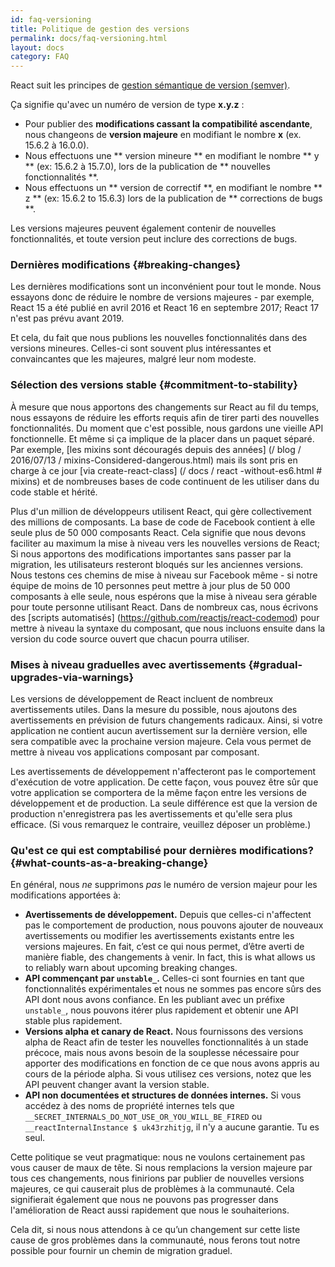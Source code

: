 ```yaml
---
id: faq-versioning
title: Politique de gestion des versions  
permalink: docs/faq-versioning.html
layout: docs
category: FAQ
---
```


React suit les principes de [gestion sémantique de version (semver)](https://semver.org/lang/fr/).

Ça signifie qu'avec un numéro de version de type **x.y.z** :

* Pour publier des **modifications cassant la compatibilité ascendante**, nous changeons de **version majeure** en modifiant le nombre **x** (ex. 15.6.2 à 16.0.0).
* Nous effectuons une ** version mineure ** en modifiant le nombre ** y ** (ex: 15.6.2 à 15.7.0), lors de la publication de ** nouvelles fonctionnalités **.  
* Nous effectuons un ** version de correctif **, en modifiant le nombre ** z ** (ex: 15.6.2 to 15.6.3) lors de la publication de ** corrections de bugs **.  

Les versions majeures peuvent également contenir de nouvelles fonctionnalités, et toute version peut inclure des corrections de bugs.  

### Dernières modifications {#breaking-changes}

Les dernières modifications sont un inconvénient pour tout le monde. Nous essayons donc de réduire le nombre de versions majeures - par exemple, React 15 a été publié en avril 2016 et React 16 en septembre 2017; React 17 n'est pas prévu avant 2019. 

Et cela, du fait que nous publions les nouvelles fonctionnalités dans des versions mineures. Celles-ci sont souvent plus intéressantes et convaincantes que les majeures, malgré leur nom modeste.

### Sélection des versions stable {#commitment-to-stability}

À mesure que nous apportons des changements sur React au fil du temps, nous essayons de réduire les efforts requis afin de tirer parti des nouvelles fonctionnalités. Du moment que c'est possible, nous gardons une vieille API fonctionnelle. Et même si ça implique de la placer dans un paquet séparé. Par exemple, [les mixins sont découragés depuis des années] (/ blog / 2016/07/13 / mixins-Considered-dangerous.html) mais ils sont pris en charge à ce jour [via create-react-class] (/ docs / react -without-es6.html # mixins) et de nombreuses bases de code continuent de les utiliser dans du code stable et hérité.

Plus d'un million de développeurs utilisent React, qui gère collectivement des millions de composants. La base de code de Facebook contient à elle seule plus de 50 000 composants React.
Cela signifie que nous devons faciliter au maximum la mise à niveau vers les nouvelles versions de React; Si nous apportons des modifications importantes sans passer par la migration, les utilisateurs resteront bloqués sur les anciennes versions. Nous testons ces chemins de mise à niveau sur Facebook même - si notre équipe de moins de 10 personnes peut mettre à jour plus de 50 000 composants à elle seule, nous espérons que la mise à niveau sera gérable pour toute personne utilisant React. Dans de nombreux cas, nous écrivons des [scripts automatisés] (https://github.com/reactjs/react-codemod) pour mettre à niveau la syntaxe du composant, que nous incluons ensuite dans la version du code source ouvert que chacun pourra utiliser.  

### Mises à niveau graduelles avec avertissements {#gradual-upgrades-via-warnings}

Les versions de développement de React incluent de nombreux avertissements utiles. Dans la mesure du possible, nous ajoutons des avertissements en prévision de futurs changements radicaux. Ainsi, si votre application ne contient aucun avertissement sur la dernière version, elle sera compatible avec la prochaine version majeure. Cela vous permet de mettre à niveau vos applications composant par composant.

Les avertissements de développement n'affecteront pas le comportement d'exécution de votre application. De cette façon, vous pouvez être sûr que votre application se comportera de la même façon entre les versions de développement et de production. La seule différence est que la version de production n'enregistrera pas les avertissements et qu'elle sera plus efficace. (Si vous remarquez le contraire, veuillez déposer un problème.)  

### Qu'est ce qui est comptabilisé pour dernières modifications? {#what-counts-as-a-breaking-change}

En général, nous *ne* supprimons *pas* le numéro de version majeur pour les modifications apportées à:

* **Avertissements de développement.** Depuis que celles-ci n'affectent pas le comportement de production, nous pouvons ajouter de nouveaux avertissements ou modifier les avertissements existants entre les versions majeures. En fait, c’est ce qui nous permet, d’être averti de manière fiable, des changements à venir. In fact, this is what allows us to reliably warn about upcoming breaking changes.
* **API commençant par `unstable_`.** Celles-ci sont fournies en tant que fonctionnalités expérimentales  et nous ne sommes pas encore sûrs des API dont nous avons confiance. En les publiant avec un préfixe `unstable_`, nous pouvons itérer plus rapidement et obtenir une API stable plus rapidement.
* **Versions alpha et canary de React.** 
Nous fournissons des versions alpha de React afin de tester les nouvelles fonctionnalités à un stade précoce, mais nous avons besoin de la souplesse nécessaire pour apporter des modifications en fonction de ce que nous avons appris au cours de la période alpha. Si vous utilisez ces versions, notez que les API peuvent changer avant la version stable.
* **API non documentées et structures de données internes.** Si vous accédez à des noms de propriété internes tels que `__SECRET_INTERNALS_DO_NOT_USE_OR_YOU_WILL_BE_FIRED` ou` __reactInternalInstance $ uk43rzhitjg`, il n'y a aucune garantie. Tu es seul.

Cette politique se veut pragmatique: nous ne voulons certainement pas vous causer de maux de tête. Si nous remplacions la version majeure par tous ces changements, nous finirions par publier de nouvelles versions majeures, ce qui causerait plus de problèmes à la communauté. Cela signifierait également que nous ne pouvons pas progresser dans l'amélioration de React aussi rapidement que nous le souhaiterions.

Cela dit, si nous nous attendons à ce qu’un changement sur cette liste cause de gros problèmes dans la communauté, nous ferons tout notre possible pour fournir un chemin de migration graduel.
